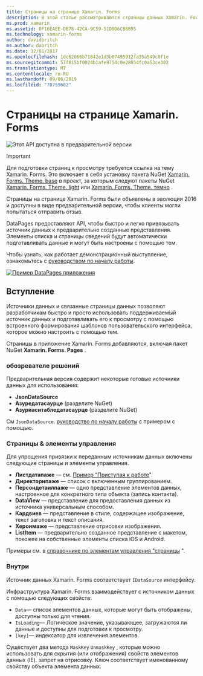 ```yaml
---
title: Страницы на странице Xamarin. Forms
description: В этой статье рассматриваются страницы данных Xamarin. Forms, которые предоставляют API для быстрой и простой привязки источника данных к предварительно созданным представлениям.
ms.prod: xamarin
ms.assetid: DF16EAEE-DB78-42CA-9C59-51D9D6CB6B95
ms.technology: xamarin-forms
author: davidbritch
ms.author: dabritch
ms.date: 12/01/2017
ms.openlocfilehash: 1dc62066b71842e1d3b07495912fa35a549c0f1e
ms.sourcegitcommit: 57f815bf0024b1afe9754c0e28054fc0a53ce302
ms.translationtype: MT
ms.contentlocale: ru-RU
ms.lasthandoff: 09/06/2019
ms.locfileid: "70759682"
---
```

# <a name="xamarinforms-datapages"></a>Страницы на странице Xamarin. Forms

![](~/media/shared/preview.png "Этот API доступна в предварительной версии")

> [!IMPORTANT]
> Для подготовки страниц к просмотру требуется ссылка на тему Xamarin. Forms. Это включает в себя установку пакета NuGet [Xamarin. Forms. Theme. base](https://www.nuget.org/packages/Xamarin.Forms.Theme.Base/) в проект, за которым следуют пакеты NuGet [Xamarin. Forms. Theme. light](https://www.nuget.org/packages/Xamarin.Forms.Theme.Light/) или [Xamarin. Forms. Theme. темно](https://www.nuget.org/packages/Xamarin.Forms.Theme.Dark/) .

Страницы на странице Xamarin. Forms были объявлены в эволюции 2016 и доступны в виде предварительной версии, чтобы клиенты могли попытаться отправить отзыв.

DataPages предоставляют API, чтобы быстро и легко привязывать источник данных к предварительно созданные представления. Элементы списка и страницы сведений будут автоматически подготавливать данные и могут быть настроены с помощью тем.

Чтобы узнать, как работает демонстрационный выступление, ознакомьтесь с [руководством по началу работы](get-started.md).

[![](images/demo-sml.png "Пример DataPages приложения")](images/demo.png#lightbox "DataPages примера приложения")

## <a name="introduction"></a>Вступление

Источники данных и связанные страницы данных позволяют разработчикам быстро и просто использовать поддерживаемый источник данных и подготавливать его к просмотру с помощью встроенного формирования шаблонов пользовательского интерфейса, которое можно настроить с помощью тем.

Страницы в приложение Xamarin. Forms добавляются, включая пакет NuGet **Xamarin. Forms. Pages** .

### <a name="data-sources"></a>обозревателе решений

Предварительная версия содержит некоторые готовые источники данных для использования:

* **JsonDataSource**
* **Азуредатасаурце** (разделите NuGet)
* **Азуриаситабледатасаурце** (разделите NuGet)

См `JsonDataSource`. [руководство по началу работы](get-started.md) с примером с помощью.

### <a name="pages--controls"></a>Страницы & элементы управления

Для упрощения привязки к переданным источникам данных включены следующие страницы и элементы управления.

* **Листдатапаже** — см. [Пример "Приступая к работе](get-started.md)".
* **Директорипаже** — список с включенным группированием.
* **Персондетаилпаже** — одно представление элементов данных, настроенное для конкретного типа объекта (запись контакта).
* **DataView** — представление для предоставления данных из источника универсальным способом.
* **Кардвиев** — представление в стиле, содержащее изображение, текст заголовка и текст описания.
* **Хероимаже** — представление отрисовки изображения.
* **ListItem** — предварительно созданное представление с макетом, похожее на собственные элементы списка iOS и Android.

Примеры см. в [справочнике по элементам управления "страницы](controls.md) ".

### <a name="under-the-hood"></a>Внутри

Источник данных Xamarin. Forms соответствует `IDataSource` интерфейсу.

Инфраструктура Xamarin. Forms взаимодействует с источником данных с помощью следующих свойств:

* `Data`— список элементов данных, которые могут быть отображены, доступны только для чтения.
* `IsLoading`— Логическое значение, указывающее, загружаются ли данные и доступны для подготовки к просмотру.
* `[key]`— индексатор для извлечения элементов.

Существует два метода `MaskKey` `UnmaskKey` , которые можно использовать для скрытия (или отображения) свойств элементов данных (IE). запрет на отрисовку.
Ключ соответствует именованному свойству объекта элемента данных.

